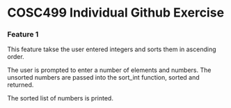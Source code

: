 # COSC499 Individual Github Exercise

### Feature 1
This feature takse the user entered integers and sorts them in ascending order.

The user is prompted to enter a number of elements and numbers. The unsorted numbers are passed into the sort_int function, sorted and returned.

The sorted list of numbers is printed.


